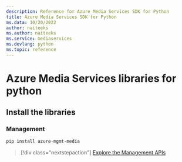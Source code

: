 ```yaml
---
description: Reference for Azure Media Services SDK for Python
title: Azure Media Services SDK for Python
ms.data: 10/20/2022
author: naiteeks
ms.author: naiteeks
ms.service: mediaservices
ms.devlang: python
ms.topic: reference
---
```

# Azure Media Services libraries for python

## Install the libraries


### Management

```bash
pip install azure-mgmt-media
```
> [!div class="nextstepaction"]
> [Explore the Management APIs](/python/api/overview/azure/mediaservices/management)